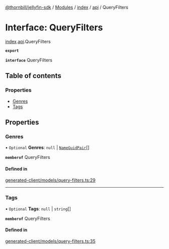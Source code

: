 [@thornbill/jellyfin-sdk](../README.md) / [Modules](../modules.md) / [index](../modules/index.md) / [api](../modules/index.api.md) / QueryFilters

# Interface: QueryFilters

[index](../modules/index.md).[api](../modules/index.api.md).QueryFilters

**`export`**

**`interface`** QueryFilters

## Table of contents

### Properties

- [Genres](index.api.QueryFilters.md#genres)
- [Tags](index.api.QueryFilters.md#tags)

## Properties

### Genres

• `Optional` **Genres**: ``null`` \| [`NameGuidPair`](index.api.NameGuidPair.md)[]

**`memberof`** QueryFilters

#### Defined in

[generated-client/models/query-filters.ts:29](https://github.com/thornbill/jellyfin-sdk-typescript/blob/eb13db7/src/generated-client/models/query-filters.ts#L29)

___

### Tags

• `Optional` **Tags**: ``null`` \| `string`[]

**`memberof`** QueryFilters

#### Defined in

[generated-client/models/query-filters.ts:35](https://github.com/thornbill/jellyfin-sdk-typescript/blob/eb13db7/src/generated-client/models/query-filters.ts#L35)
